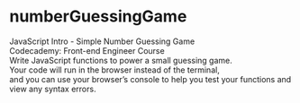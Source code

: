 # numberGuessingGame
JavaScript Intro - Simple Number Guessing Game
<br>
Codecademy: Front-end Engineer Course<br>
Write JavaScript functions to power a small guessing game. <br>
Your code will run in the browser instead of the terminal, <br>
and you can use your browser’s console to help you test your functions and view any syntax errors.
